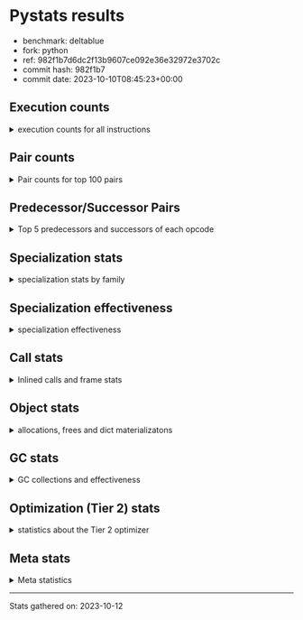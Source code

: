 
# Pystats results

- benchmark: deltablue
- fork: python
- ref: 982f1b7d6dc2f13b9607ce092e36e32972e3702c
- commit hash: 982f1b7
- commit date: 2023-10-10T08:45:23+00:00

## Execution counts

<details>
<summary> execution counts for all instructions </summary>

|Name | Count | Self | Cumulative | Miss ratio | 
|---|---:|---:|---:|---:|
| LOAD_FAST | 293,622,240 | 20.2% | 20.2% |  |
| LOAD_ATTR_INSTANCE_VALUE | 201,308,560 | 13.9% | 34.1% | 1.5% |
| RESUME_CHECK | 98,728,380 | 6.8% | 40.9% | 0.0% |
| CALL_PY_EXACT_ARGS | 92,376,480 | 6.4% | 47.3% | 2.8% |
| LOAD_ATTR_METHOD_WITH_VALUES | 91,040,480 | 6.3% | 53.6% | 5.5% |
| LOAD_GLOBAL_MODULE | 70,853,860 | 4.9% | 58.4% |  |
| POP_JUMP_IF_FALSE | 69,847,740 | 4.8% | 63.3% |  |
| COMPARE_OP_INT | 65,854,140 | 4.5% | 67.8% |  |
| RETURN_VALUE | 61,395,900 | 4.2% | 72.0% |  |
| LOAD_ATTR_CLASS | 59,059,200 | 4.1% | 76.1% |  |
| STORE_FAST | 45,193,260 | 3.1% | 79.2% |  |
| STORE_ATTR_INSTANCE_VALUE | 41,318,260 | 2.8% | 82.1% | 3.4% |
| POP_TOP | 39,826,620 | 2.7% | 84.8% |  |
| RETURN_CONST | 38,321,280 | 2.6% | 87.4% |  |
| FOR_ITER_LIST | 31,276,800 | 2.2% | 89.6% |  |
| JUMP_BACKWARD | 31,023,360 | 2.1% | 91.7% |  |
| LOAD_FAST_LOAD_FAST | 15,242,880 | 1.1% | 92.8% |  |
| TO_BOOL_BOOL | 13,651,200 | 0.9% | 93.7% |  |
| LOAD_ATTR | 13,313,600 | 0.9% | 94.6% |  |
| POP_JUMP_IF_TRUE | 9,375,360 | 0.6% | 95.3% |  |
| LOAD_CONST | 6,933,180 | 0.5% | 95.8% |  |
| LOAD_GLOBAL_BUILTIN | 5,904,060 | 0.4% | 96.2% |  |
| BINARY_OP_ADD_INT | 5,374,080 | 0.4% | 96.5% |  |
| CALL_BOUND_METHOD_EXACT_ARGS | 5,216,640 | 0.4% | 96.9% |  |
| BINARY_OP_MULTIPLY_INT | 4,775,040 | 0.3% | 97.2% |  |
| CALL_LIST_APPEND | 4,498,560 | 0.3% | 97.5% |  |
| COMPARE_OP | 4,133,060 | 0.3% | 97.8% |  |
| COPY | 3,492,480 | 0.2% | 98.1% |  |
| TO_BOOL_INT | 3,335,040 | 0.2% | 98.3% |  |
| CALL_LEN | 3,335,040 | 0.2% | 98.5% |  |
| GET_ITER | 3,043,260 | 0.2% | 98.7% |  |
| CALL | 2,981,220 | 0.2% | 98.9% |  |
| COPY_FREE_VARS | 2,551,740 | 0.2% | 99.1% |  |
| LOAD_SUPER_ATTR_METHOD | 2,551,680 | 0.2% | 99.3% |  |
| CALL_METHOD_DESCRIPTOR_FAST | 2,389,420 | 0.2% | 99.5% | 100.0% |
| POP_JUMP_IF_NONE | 2,152,320 | 0.1% | 99.6% |  |
| FOR_ITER_RANGE | 1,054,140 | 0.1% | 99.7% |  |
| EXIT_INIT_CHECK | 988,800 | 0.1% | 99.8% |  |
| CALL_ALLOC_AND_ENTER_INIT | 988,800 | 0.1% | 99.8% |  |
| BINARY_OP | 641,520 | 0.0% | 99.9% |  |
| SWAP | 597,120 | 0.0% | 99.9% |  |
| JUMP_FORWARD | 385,920 | 0.0% | 99.9% |  |
| BINARY_SUBSCR | 380,280 | 0.0% | 100.0% |  |
| UNARY_NOT | 203,520 | 0.0% | 100.0% |  |
| INTERPRETER_EXIT | 195,840 | 0.0% | 100.0% |  |
| BINARY_OP_SUBTRACT_INT | 67,200 | 0.0% | 100.0% |  |
| LOAD_ATTR_SLOT | 46,080 | 0.0% | 100.0% |  |
| CALL_BUILTIN_CLASS | 17,340 | 0.0% | 100.0% |  |
| CALL_METHOD_DESCRIPTOR_O | 7,820 | 0.0% | 100.0% | 100.0% |
| BUILD_CONST_KEY_MAP | 7,680 | 0.0% | 100.0% |  |
| BINARY_SUBSCR_DICT | 7,680 | 0.0% | 100.0% |  |
| STORE_GLOBAL | 3,840 | 0.0% | 100.0% |  |
| PUSH_NULL | 2,160 | 0.0% | 100.0% |  |
| UNPACK_SEQUENCE_TUPLE | 1,920 | 0.0% | 100.0% |  |
| STORE_FAST_STORE_FAST | 1,920 | 0.0% | 100.0% |  |
| LOAD_FAST_CHECK | 1,920 | 0.0% | 100.0% |  |
| LOAD_DEREF | 120 | 0.0% | 100.0% |  |
| LOAD_ATTR_MODULE | 100 | 0.0% | 100.0% |  |
| LOAD_GLOBAL | 80 | 0.0% | 100.0% |  |
| NOP | 60 | 0.0% | 100.0% |  |
| CALL_FUNCTION_EX | 60 | 0.0% | 100.0% |  |
| BINARY_OP_SUBTRACT_FLOAT | 60 | 0.0% | 100.0% |  |


</details>

## Pair counts

<details>
<summary> Pair counts for top 100 pairs </summary>

|Pair | Count | Self | Cumulative | 
|---|---:|---:|---:|
| LOAD_FAST LOAD_ATTR_INSTANCE_VALUE | 157,996,800 | 10.9% | 10.9% |
| RESUME_CHECK LOAD_FAST | 93,116,160 | 6.4% | 17.3% |
| CALL_PY_EXACT_ARGS RESUME_CHECK | 90,958,080 | 6.3% | 23.6% |
| LOAD_FAST LOAD_ATTR_METHOD_WITH_VALUES | 86,645,760 | 6.0% | 29.5% |
| LOAD_ATTR_METHOD_WITH_VALUES CALL_PY_EXACT_ARGS | 81,932,160 | 5.6% | 35.2% |
| POP_JUMP_IF_FALSE LOAD_FAST | 60,898,560 | 4.2% | 39.4% |
| LOAD_GLOBAL_MODULE LOAD_ATTR_CLASS | 59,059,200 | 4.1% | 43.5% |
| COMPARE_OP_INT POP_JUMP_IF_FALSE | 57,744,060 | 4.0% | 47.4% |
| LOAD_ATTR_INSTANCE_VALUE LOAD_GLOBAL_MODULE | 56,561,280 | 3.9% | 51.3% |
| LOAD_ATTR_CLASS COMPARE_OP_INT | 56,557,440 | 3.9% | 55.2% |
| LOAD_ATTR_INSTANCE_VALUE RETURN_VALUE | 50,317,440 | 3.5% | 58.7% |
| LOAD_ATTR_INSTANCE_VALUE LOAD_FAST | 38,188,800 | 2.6% | 61.3% |
| STORE_FAST LOAD_FAST | 37,843,440 | 2.6% | 63.9% |
| RETURN_CONST POP_TOP | 35,936,640 | 2.5% | 66.4% |
| JUMP_BACKWARD FOR_ITER_LIST | 28,250,880 | 1.9% | 68.4% |
| FOR_ITER_LIST STORE_FAST | 28,250,880 | 1.9% | 70.3% |
| STORE_ATTR_INSTANCE_VALUE RETURN_CONST | 28,166,400 | 1.9% | 72.3% |
| POP_TOP JUMP_BACKWARD | 23,617,920 | 1.6% | 73.9% |
| RETURN_VALUE LOAD_ATTR_INSTANCE_VALUE | 21,532,800 | 1.5% | 75.4% |
| RETURN_VALUE STORE_ATTR_INSTANCE_VALUE | 20,943,360 | 1.4% | 76.8% |
| LOAD_ATTR_INSTANCE_VALUE LOAD_ATTR_INSTANCE_VALUE | 20,404,240 | 1.4% | 78.2% |
| LOAD_FAST STORE_ATTR_INSTANCE_VALUE | 9,175,680 | 0.6% | 78.9% |
| LOAD_FAST CALL_PY_EXACT_ARGS | 9,018,240 | 0.6% | 79.5% |
| LOAD_ATTR LOAD_FAST | 8,807,040 | 0.6% | 80.1% |
| TO_BOOL_BOOL POP_JUMP_IF_FALSE | 8,747,520 | 0.6% | 80.7% |
| LOAD_ATTR_METHOD_WITH_VALUES LOAD_FAST | 8,040,960 | 0.6% | 81.2% |
| RETURN_VALUE TO_BOOL_BOOL | 7,797,120 | 0.5% | 81.8% |
| POP_TOP LOAD_FAST | 6,994,560 | 0.5% | 82.3% |
| COMPARE_OP_INT RETURN_VALUE | 6,958,080 | 0.5% | 82.7% |
| RETURN_VALUE STORE_FAST | 6,650,880 | 0.5% | 83.2% |
| STORE_ATTR_INSTANCE_VALUE LOAD_FAST | 6,510,720 | 0.4% | 83.6% |
| LOAD_FAST LOAD_ATTR | 6,441,600 | 0.4% | 84.1% |
| LOAD_FAST_LOAD_FAST STORE_ATTR_INSTANCE_VALUE | 5,322,240 | 0.4% | 84.5% |
| LOAD_ATTR_INSTANCE_VALUE STORE_FAST | 5,266,560 | 0.4% | 84.8% |
| LOAD_ATTR_INSTANCE_VALUE STORE_ATTR_INSTANCE_VALUE | 5,253,120 | 0.4% | 85.2% |
| CALL_BOUND_METHOD_EXACT_ARGS RESUME_CHECK | 5,216,640 | 0.4% | 85.5% |
| LOAD_GLOBAL_MODULE LOAD_ATTR | 4,869,160 | 0.3% | 85.9% |
| LOAD_FAST COMPARE_OP_INT | 4,853,760 | 0.3% | 86.2% |
| STORE_FAST LOAD_FAST_LOAD_FAST | 4,761,600 | 0.3% | 86.5% |
| TO_BOOL_BOOL POP_JUMP_IF_TRUE | 4,700,160 | 0.3% | 86.9% |
| LOAD_ATTR_INSTANCE_VALUE BINARY_OP_MULTIPLY_INT | 4,394,880 | 0.3% | 87.2% |
| LOAD_ATTR_INSTANCE_VALUE BINARY_OP_ADD_INT | 4,394,880 | 0.3% | 87.5% |
| BINARY_OP_MULTIPLY_INT LOAD_FAST | 4,394,880 | 0.3% | 87.8% |
| BINARY_OP_ADD_INT LOAD_FAST | 4,394,880 | 0.3% | 88.1% |
| POP_JUMP_IF_TRUE LOAD_FAST | 4,116,480 | 0.3% | 88.4% |
| LOAD_FAST CALL_LIST_APPEND | 4,110,720 | 0.3% | 88.6% |
| LOAD_FAST_LOAD_FAST COMPARE_OP | 4,103,040 | 0.3% | 88.9% |
| COMPARE_OP POP_JUMP_IF_TRUE | 4,103,040 | 0.3% | 89.2% |
| LOAD_ATTR_INSTANCE_VALUE COMPARE_OP_INT | 3,672,960 | 0.3% | 89.5% |
| LOAD_ATTR_INSTANCE_VALUE CALL_BOUND_METHOD_EXACT_ARGS | 3,672,960 | 0.3% | 89.7% |
| RETURN_VALUE LOAD_FAST | 3,492,480 | 0.2% | 90.0% |
| LOAD_GLOBAL_BUILTIN LOAD_FAST | 3,342,780 | 0.2% | 90.2% |
| TO_BOOL_INT POP_JUMP_IF_FALSE | 3,335,040 | 0.2% | 90.4% |
| LOAD_FAST CALL_LEN | 3,335,040 | 0.2% | 90.6% |
| CALL_LEN TO_BOOL_INT | 3,335,040 | 0.2% | 90.9% |
| POP_JUMP_IF_TRUE JUMP_BACKWARD | 3,321,600 | 0.2% | 91.1% |
| POP_JUMP_IF_FALSE LOAD_GLOBAL_MODULE | 3,102,720 | 0.2% | 91.3% |
| GET_ITER FOR_ITER_LIST | 3,025,920 | 0.2% | 91.5% |
| LOAD_CONST LOAD_FAST | 2,983,680 | 0.2% | 91.7% |
| LOAD_GLOBAL_MODULE LOAD_FAST | 2,960,640 | 0.2% | 91.9% |
| POP_TOP RETURN_CONST | 2,937,600 | 0.2% | 92.1% |
| POP_TOP LOAD_FAST_LOAD_FAST | 2,929,920 | 0.2% | 92.3% |
| COPY TO_BOOL_BOOL | 2,895,360 | 0.2% | 92.5% |
| COPY_FREE_VARS RESUME_CHECK | 2,551,740 | 0.2% | 92.7% |
| LOAD_GLOBAL_BUILTIN LOAD_GLOBAL_MODULE | 2,551,680 | 0.2% | 92.9% |
| LOAD_FAST LOAD_SUPER_ATTR_METHOD | 2,551,680 | 0.2% | 93.1% |
| STORE_ATTR_INSTANCE_VALUE LOAD_GLOBAL_MODULE | 2,536,320 | 0.2% | 93.2% |
| LOAD_FAST RETURN_VALUE | 2,534,460 | 0.2% | 93.4% |
| LOAD_ATTR_CLASS LOAD_FAST | 2,501,760 | 0.2% | 93.6% |
| RESUME_CHECK LOAD_GLOBAL_BUILTIN | 2,359,680 | 0.2% | 93.8% |
| LOAD_ATTR LOAD_CONST | 2,352,000 | 0.2% | 93.9% |
| LOAD_CONST CALL_METHOD_DESCRIPTOR_FAST | 2,344,320 | 0.2% | 94.1% |
| CALL_METHOD_DESCRIPTOR_FAST STORE_FAST | 2,344,320 | 0.2% | 94.2% |
| LOAD_ATTR_INSTANCE_VALUE COPY | 2,315,520 | 0.2% | 94.4% |
| FOR_ITER_LIST RETURN_CONST | 2,217,600 | 0.2% | 94.6% |
| STORE_FAST LOAD_GLOBAL_MODULE | 2,160,000 | 0.1% | 94.7% |
| LOAD_FAST POP_JUMP_IF_NONE | 2,144,640 | 0.1% | 94.8% |
| POP_JUMP_IF_FALSE JUMP_BACKWARD | 2,129,280 | 0.1% | 95.0% |
| LOAD_FAST GET_ITER | 1,966,140 | 0.1% | 95.1% |
| STORE_ATTR_INSTANCE_VALUE LOAD_CONST | 1,956,480 | 0.1% | 95.3% |
| POP_TOP LOAD_GLOBAL_BUILTIN | 1,952,640 | 0.1% | 95.4% |
| LOAD_ATTR_INSTANCE_VALUE LOAD_ATTR | 1,952,640 | 0.1% | 95.5% |
| CALL_LIST_APPEND RETURN_CONST | 1,944,960 | 0.1% | 95.7% |
| LOAD_ATTR_INSTANCE_VALUE TO_BOOL_BOOL | 1,747,200 | 0.1% | 95.8% |
| POP_JUMP_IF_FALSE POP_TOP | 1,735,680 | 0.1% | 95.9% |
| JUMP_BACKWARD LOAD_FAST | 1,735,680 | 0.1% | 96.0% |
| LOAD_GLOBAL_MODULE CALL | 1,601,280 | 0.1% | 96.1% |
| LOAD_GLOBAL_MODULE LOAD_ATTR_METHOD_WITH_VALUES | 1,578,240 | 0.1% | 96.2% |
| RESUME_CHECK LOAD_GLOBAL_MODULE | 1,574,440 | 0.1% | 96.4% |
| POP_JUMP_IF_FALSE RETURN_CONST | 1,574,400 | 0.1% | 96.5% |
| STORE_ATTR_INSTANCE_VALUE LOAD_FAST_LOAD_FAST | 1,543,680 | 0.1% | 96.6% |
| LOAD_FAST_LOAD_FAST CALL_BOUND_METHOD_EXACT_ARGS | 1,543,680 | 0.1% | 96.7% |
| LOAD_ATTR LOAD_FAST_LOAD_FAST | 1,543,680 | 0.1% | 96.8% |
| CALL_LIST_APPEND JUMP_BACKWARD | 1,370,880 | 0.1% | 96.9% |
| CALL_PY_EXACT_ARGS COPY_FREE_VARS | 1,368,960 | 0.1% | 97.0% |
| LOAD_ATTR_INSTANCE_VALUE LOAD_ATTR_METHOD_WITH_VALUES | 1,363,200 | 0.1% | 97.1% |
| LOAD_FAST_LOAD_FAST LOAD_ATTR_METHOD_WITH_VALUES | 1,359,360 | 0.1% | 97.2% |
| CALL STORE_FAST | 1,203,900 | 0.1% | 97.2% |
| RETURN_CONST TO_BOOL_BOOL | 1,196,160 | 0.1% | 97.3% |
| CALL POP_TOP | 1,184,700 | 0.1% | 97.4% |


</details>

## Predecessor/Successor Pairs

<details>
<summary> Top 5 predecessors and successors of each opcode </summary>

### CACHE

<details>
<summary> Successors and predecessors for CACHE </summary>

|Predecessors | Count | Percentage | 
|---|---:|---:|

|Successors | Count | Percentage | 
|---|---:|---:|
| COPY_FREE_VARS | 193,920 | 99.0% |
| RESUME_CHECK | 1,920 | 1.0% |


</details>

### BINARY_SUBSCR

<details>
<summary> Successors and predecessors for BINARY_SUBSCR </summary>

|Predecessors | Count | Percentage | 
|---|---:|---:|
| LOAD_FAST_LOAD_FAST | 380,160 | 100.0% |
| BINARY_SUBSCR | 120 | 0.0% |

|Successors | Count | Percentage | 
|---|---:|---:|
| LOAD_ATTR_INSTANCE_VALUE | 380,160 | 100.0% |
| BINARY_SUBSCR | 120 | 0.0% |


</details>

### EXIT_INIT_CHECK

<details>
<summary> Successors and predecessors for EXIT_INIT_CHECK </summary>

|Predecessors | Count | Percentage | 
|---|---:|---:|
| RETURN_CONST | 988,800 | 100.0% |

|Successors | Count | Percentage | 
|---|---:|---:|
| RETURN_VALUE | 988,800 | 100.0% |


</details>

### GET_ITER

<details>
<summary> Successors and predecessors for GET_ITER </summary>

|Predecessors | Count | Percentage | 
|---|---:|---:|
| LOAD_FAST | 1,966,140 | 64.6% |
| LOAD_ATTR_INSTANCE_VALUE | 1,059,840 | 34.8% |
| CALL_BUILTIN_CLASS | 17,280 | 0.6% |

|Successors | Count | Percentage | 
|---|---:|---:|
| FOR_ITER_LIST | 3,025,920 | 99.4% |
| FOR_ITER_RANGE | 17,340 | 0.6% |


</details>

### INTERPRETER_EXIT

<details>
<summary> Successors and predecessors for INTERPRETER_EXIT </summary>

|Predecessors | Count | Percentage | 
|---|---:|---:|
| RETURN_CONST | 195,840 | 100.0% |

|Successors | Count | Percentage | 
|---|---:|---:|


</details>

### NOP

<details>
<summary> Successors and predecessors for NOP </summary>

|Predecessors | Count | Percentage | 
|---|---:|---:|
| POP_TOP | 60 | 100.0% |

|Successors | Count | Percentage | 
|---|---:|---:|
| LOAD_DEREF | 60 | 100.0% |


</details>

### POP_TOP

<details>
<summary> Successors and predecessors for POP_TOP </summary>

|Predecessors | Count | Percentage | 
|---|---:|---:|
| RETURN_CONST | 35,936,640 | 90.2% |
| POP_JUMP_IF_FALSE | 1,735,680 | 4.4% |
| CALL | 1,184,700 | 3.0% |
| RETURN_VALUE | 577,920 | 1.5% |
| POP_JUMP_IF_TRUE | 384,000 | 1.0% |

|Successors | Count | Percentage | 
|---|---:|---:|
| JUMP_BACKWARD | 23,617,920 | 59.3% |
| LOAD_FAST | 6,994,560 | 17.6% |
| RETURN_CONST | 2,937,600 | 7.4% |
| LOAD_FAST_LOAD_FAST | 2,929,920 | 7.4% |
| LOAD_GLOBAL_BUILTIN | 1,952,640 | 4.9% |


</details>

### PUSH_NULL

<details>
<summary> Successors and predecessors for PUSH_NULL </summary>

|Predecessors | Count | Percentage | 
|---|---:|---:|
| LOAD_FAST | 2,040 | 94.4% |
| LOAD_DEREF | 60 | 2.8% |
| LOAD_ATTR_MODULE | 40 | 1.9% |
| LOAD_ATTR | 20 | 0.9% |

|Successors | Count | Percentage | 
|---|---:|---:|
| CALL | 2,100 | 97.2% |
| LOAD_FAST | 60 | 2.8% |


</details>

### RETURN_VALUE

<details>
<summary> Successors and predecessors for RETURN_VALUE </summary>

|Predecessors | Count | Percentage | 
|---|---:|---:|
| LOAD_ATTR_INSTANCE_VALUE | 50,317,440 | 82.0% |
| COMPARE_OP_INT | 6,958,080 | 11.3% |
| LOAD_FAST | 2,534,460 | 4.1% |
| EXIT_INIT_CHECK | 988,800 | 1.6% |
| POP_JUMP_IF_TRUE | 579,840 | 0.9% |

|Successors | Count | Percentage | 
|---|---:|---:|
| LOAD_ATTR_INSTANCE_VALUE | 21,532,800 | 35.1% |
| STORE_ATTR_INSTANCE_VALUE | 20,943,360 | 34.1% |
| TO_BOOL_BOOL | 7,797,120 | 12.7% |
| STORE_FAST | 6,650,880 | 10.8% |
| LOAD_FAST | 3,492,480 | 5.7% |


</details>

### UNARY_NOT

<details>
<summary> Successors and predecessors for UNARY_NOT </summary>

|Predecessors | Count | Percentage | 
|---|---:|---:|
| TO_BOOL_BOOL | 203,520 | 100.0% |

|Successors | Count | Percentage | 
|---|---:|---:|
| LOAD_FAST | 203,520 | 100.0% |


</details>

### BINARY_OP

<details>
<summary> Successors and predecessors for BINARY_OP </summary>

|Predecessors | Count | Percentage | 
|---|---:|---:|
| LOAD_FAST | 577,940 | 90.1% |
| LOAD_ATTR_INSTANCE_VALUE | 63,360 | 9.9% |
| BINARY_OP | 220 | 0.0% |

|Successors | Count | Percentage | 
|---|---:|---:|
| LOAD_FAST | 447,360 | 69.7% |
| STORE_FAST | 193,920 | 30.2% |
| BINARY_OP | 220 | 0.0% |
| BINARY_OP_SUBTRACT_FLOAT | 20 | 0.0% |


</details>

### BUILD_CONST_KEY_MAP

<details>
<summary> Successors and predecessors for BUILD_CONST_KEY_MAP </summary>

|Predecessors | Count | Percentage | 
|---|---:|---:|
| LOAD_CONST | 7,680 | 100.0% |

|Successors | Count | Percentage | 
|---|---:|---:|
| STORE_FAST | 7,680 | 100.0% |


</details>

### CALL

<details>
<summary> Successors and predecessors for CALL </summary>

|Predecessors | Count | Percentage | 
|---|---:|---:|
| LOAD_GLOBAL_MODULE | 1,601,280 | 53.7% |
| LOAD_SUPER_ATTR_METHOD | 1,182,720 | 39.7% |
| LOAD_FAST | 193,940 | 6.5% |
| PUSH_NULL | 2,100 | 0.1% |
| CALL | 1,180 | 0.0% |

|Successors | Count | Percentage | 
|---|---:|---:|
| STORE_FAST | 1,203,900 | 40.4% |
| POP_TOP | 1,184,700 | 39.7% |
| LOAD_FAST | 591,420 | 19.8% |
| CALL | 1,180 | 0.0% |
| CALL_BUILTIN_CLASS | 20 | 0.0% |


</details>

### CALL_FUNCTION_EX

<details>
<summary> Successors and predecessors for CALL_FUNCTION_EX </summary>

|Predecessors | Count | Percentage | 
|---|---:|---:|
| LOAD_FAST | 60 | 100.0% |

|Successors | Count | Percentage | 
|---|---:|---:|
| COPY_FREE_VARS | 60 | 100.0% |


</details>

### COMPARE_OP

<details>
<summary> Successors and predecessors for COMPARE_OP </summary>

|Predecessors | Count | Percentage | 
|---|---:|---:|
| LOAD_FAST_LOAD_FAST | 4,103,040 | 99.3% |
| LOAD_FAST | 15,360 | 0.4% |
| LOAD_ATTR | 11,520 | 0.3% |
| LOAD_CONST | 1,940 | 0.0% |
| COMPARE_OP | 1,200 | 0.0% |

|Successors | Count | Percentage | 
|---|---:|---:|
| POP_JUMP_IF_TRUE | 4,103,040 | 99.3% |
| POP_JUMP_IF_FALSE | 21,120 | 0.5% |
| STORE_FAST | 7,680 | 0.2% |
| COMPARE_OP | 1,200 | 0.0% |
| COMPARE_OP_INT | 20 | 0.0% |


</details>

### COPY

<details>
<summary> Successors and predecessors for COPY </summary>

|Predecessors | Count | Percentage | 
|---|---:|---:|
| LOAD_ATTR_INSTANCE_VALUE | 2,315,520 | 66.3% |
| LOAD_FAST | 597,120 | 17.1% |
| COMPARE_OP_INT | 579,840 | 16.6% |

|Successors | Count | Percentage | 
|---|---:|---:|
| TO_BOOL_BOOL | 2,895,360 | 82.9% |
| LOAD_ATTR_INSTANCE_VALUE | 597,120 | 17.1% |


</details>

### COPY_FREE_VARS

<details>
<summary> Successors and predecessors for COPY_FREE_VARS </summary>

|Predecessors | Count | Percentage | 
|---|---:|---:|
| CALL_PY_EXACT_ARGS | 1,368,960 | 53.6% |
| CALL_ALLOC_AND_ENTER_INIT | 988,800 | 38.8% |
| CACHE | 193,920 | 7.6% |
| CALL_FUNCTION_EX | 60 | 0.0% |

|Successors | Count | Percentage | 
|---|---:|---:|
| RESUME_CHECK | 2,551,740 | 100.0% |


</details>

### JUMP_BACKWARD

<details>
<summary> Successors and predecessors for JUMP_BACKWARD </summary>

|Predecessors | Count | Percentage | 
|---|---:|---:|
| POP_TOP | 23,617,920 | 76.1% |
| POP_JUMP_IF_TRUE | 3,321,600 | 10.7% |
| POP_JUMP_IF_FALSE | 2,129,280 | 6.9% |
| CALL_LIST_APPEND | 1,370,880 | 4.4% |
| POP_JUMP_IF_NONE | 382,080 | 1.2% |

|Successors | Count | Percentage | 
|---|---:|---:|
| FOR_ITER_LIST | 28,250,880 | 91.1% |
| LOAD_FAST | 1,735,680 | 5.6% |
| FOR_ITER_RANGE | 1,036,800 | 3.3% |


</details>

### JUMP_FORWARD

<details>
<summary> Successors and predecessors for JUMP_FORWARD </summary>

|Predecessors | Count | Percentage | 
|---|---:|---:|
| STORE_ATTR_INSTANCE_VALUE | 385,920 | 100.0% |

|Successors | Count | Percentage | 
|---|---:|---:|
| LOAD_GLOBAL_MODULE | 193,920 | 50.2% |
| LOAD_FAST | 192,000 | 49.8% |


</details>

### LOAD_ATTR

<details>
<summary> Successors and predecessors for LOAD_ATTR </summary>

|Predecessors | Count | Percentage | 
|---|---:|---:|
| LOAD_FAST | 6,441,600 | 48.4% |
| LOAD_GLOBAL_MODULE | 4,869,160 | 36.6% |
| LOAD_ATTR_INSTANCE_VALUE | 1,952,640 | 14.7% |
| LOAD_ATTR_SLOT | 46,080 | 0.3% |
| LOAD_ATTR | 4,100 | 0.0% |

|Successors | Count | Percentage | 
|---|---:|---:|
| LOAD_FAST | 8,807,040 | 66.2% |
| LOAD_CONST | 2,352,000 | 17.7% |
| LOAD_FAST_LOAD_FAST | 1,543,680 | 11.6% |
| CALL_ALLOC_AND_ENTER_INIT | 587,520 | 4.4% |
| COMPARE_OP | 11,520 | 0.1% |


</details>

### LOAD_CONST

<details>
<summary> Successors and predecessors for LOAD_CONST </summary>

|Predecessors | Count | Percentage | 
|---|---:|---:|
| LOAD_ATTR | 2,352,000 | 33.9% |
| STORE_ATTR_INSTANCE_VALUE | 1,956,480 | 28.2% |
| LOAD_ATTR_INSTANCE_VALUE | 600,960 | 8.7% |
| LOAD_FAST | 587,580 | 8.5% |
| LOAD_GLOBAL_MODULE | 387,840 | 5.6% |

|Successors | Count | Percentage | 
|---|---:|---:|
| LOAD_FAST | 2,983,680 | 43.0% |
| CALL_METHOD_DESCRIPTOR_FAST | 2,344,320 | 33.8% |
| BINARY_OP_ADD_INT | 979,200 | 14.1% |
| BINARY_OP_MULTIPLY_INT | 380,160 | 5.5% |
| COMPARE_OP_INT | 195,880 | 2.8% |


</details>

### LOAD_DEREF

<details>
<summary> Successors and predecessors for LOAD_DEREF </summary>

|Predecessors | Count | Percentage | 
|---|---:|---:|
| STORE_FAST | 60 | 50.0% |
| NOP | 60 | 50.0% |

|Successors | Count | Percentage | 
|---|---:|---:|
| STORE_FAST | 60 | 50.0% |
| PUSH_NULL | 60 | 50.0% |


</details>

### LOAD_FAST

<details>
<summary> Successors and predecessors for LOAD_FAST </summary>

|Predecessors | Count | Percentage | 
|---|---:|---:|
| RESUME_CHECK | 93,116,160 | 31.7% |
| POP_JUMP_IF_FALSE | 60,898,560 | 20.7% |
| LOAD_ATTR_INSTANCE_VALUE | 38,188,800 | 13.0% |
| STORE_FAST | 37,843,440 | 12.9% |
| LOAD_ATTR | 8,807,040 | 3.0% |

|Successors | Count | Percentage | 
|---|---:|---:|
| LOAD_ATTR_INSTANCE_VALUE | 157,996,800 | 53.8% |
| LOAD_ATTR_METHOD_WITH_VALUES | 86,645,760 | 29.5% |
| STORE_ATTR_INSTANCE_VALUE | 9,175,680 | 3.1% |
| CALL_PY_EXACT_ARGS | 9,018,240 | 3.1% |
| LOAD_ATTR | 6,441,600 | 2.2% |


</details>

### LOAD_FAST_CHECK

<details>
<summary> Successors and predecessors for LOAD_FAST_CHECK </summary>

|Predecessors | Count | Percentage | 
|---|---:|---:|
| POP_TOP | 1,920 | 100.0% |

|Successors | Count | Percentage | 
|---|---:|---:|
| LOAD_ATTR_INSTANCE_VALUE | 1,920 | 100.0% |


</details>

### LOAD_FAST_LOAD_FAST

<details>
<summary> Successors and predecessors for LOAD_FAST_LOAD_FAST </summary>

|Predecessors | Count | Percentage | 
|---|---:|---:|
| STORE_FAST | 4,761,600 | 31.2% |
| POP_TOP | 2,929,920 | 19.2% |
| STORE_ATTR_INSTANCE_VALUE | 1,543,680 | 10.1% |
| LOAD_ATTR | 1,543,680 | 10.1% |
| POP_JUMP_IF_TRUE | 973,440 | 6.4% |

|Successors | Count | Percentage | 
|---|---:|---:|
| STORE_ATTR_INSTANCE_VALUE | 5,322,240 | 34.9% |
| COMPARE_OP | 4,103,040 | 26.9% |
| CALL_BOUND_METHOD_EXACT_ARGS | 1,543,680 | 10.1% |
| LOAD_ATTR_METHOD_WITH_VALUES | 1,359,360 | 8.9% |
| CALL_PY_EXACT_ARGS | 1,176,960 | 7.7% |


</details>

### LOAD_GLOBAL

<details>
<summary> Successors and predecessors for LOAD_GLOBAL </summary>

|Predecessors | Count | Percentage | 
|---|---:|---:|
| RETURN_VALUE | 40 | 50.0% |
| RESUME_CHECK | 20 | 25.0% |
| POP_JUMP_IF_FALSE | 20 | 25.0% |

|Successors | Count | Percentage | 
|---|---:|---:|
| LOAD_GLOBAL_MODULE | 40 | 50.0% |
| LOAD_GLOBAL_BUILTIN | 20 | 25.0% |
| LOAD_ATTR | 20 | 25.0% |


</details>

### POP_JUMP_IF_FALSE

<details>
<summary> Successors and predecessors for POP_JUMP_IF_FALSE </summary>

|Predecessors | Count | Percentage | 
|---|---:|---:|
| COMPARE_OP_INT | 57,744,060 | 82.7% |
| TO_BOOL_BOOL | 8,747,520 | 12.5% |
| TO_BOOL_INT | 3,335,040 | 4.8% |
| COMPARE_OP | 21,120 | 0.0% |

|Successors | Count | Percentage | 
|---|---:|---:|
| LOAD_FAST | 60,898,560 | 87.2% |
| LOAD_GLOBAL_MODULE | 3,102,720 | 4.4% |
| JUMP_BACKWARD | 2,129,280 | 3.0% |
| POP_TOP | 1,735,680 | 2.5% |
| RETURN_CONST | 1,574,400 | 2.3% |


</details>

### POP_JUMP_IF_NONE

<details>
<summary> Successors and predecessors for POP_JUMP_IF_NONE </summary>

|Predecessors | Count | Percentage | 
|---|---:|---:|
| LOAD_FAST | 2,144,640 | 99.6% |
| LOAD_ATTR_INSTANCE_VALUE | 7,680 | 0.4% |

|Successors | Count | Percentage | 
|---|---:|---:|
| RETURN_CONST | 587,520 | 27.3% |
| LOAD_FAST_LOAD_FAST | 583,680 | 27.1% |
| LOAD_FAST | 407,040 | 18.9% |
| JUMP_BACKWARD | 382,080 | 17.8% |
| LOAD_GLOBAL_MODULE | 192,000 | 8.9% |


</details>

### POP_JUMP_IF_TRUE

<details>
<summary> Successors and predecessors for POP_JUMP_IF_TRUE </summary>

|Predecessors | Count | Percentage | 
|---|---:|---:|
| TO_BOOL_BOOL | 4,700,160 | 50.1% |
| COMPARE_OP | 4,103,040 | 43.8% |
| COMPARE_OP_INT | 572,160 | 6.1% |

|Successors | Count | Percentage | 
|---|---:|---:|
| LOAD_FAST | 4,116,480 | 43.9% |
| JUMP_BACKWARD | 3,321,600 | 35.4% |
| LOAD_FAST_LOAD_FAST | 973,440 | 10.4% |
| RETURN_VALUE | 579,840 | 6.2% |
| POP_TOP | 384,000 | 4.1% |


</details>

### RETURN_CONST

<details>
<summary> Successors and predecessors for RETURN_CONST </summary>

|Predecessors | Count | Percentage | 
|---|---:|---:|
| STORE_ATTR_INSTANCE_VALUE | 28,166,400 | 73.5% |
| POP_TOP | 2,937,600 | 7.7% |
| FOR_ITER_LIST | 2,217,600 | 5.8% |
| CALL_LIST_APPEND | 1,944,960 | 5.1% |
| POP_JUMP_IF_FALSE | 1,574,400 | 4.1% |

|Successors | Count | Percentage | 
|---|---:|---:|
| POP_TOP | 35,936,640 | 93.8% |
| TO_BOOL_BOOL | 1,196,160 | 3.1% |
| EXIT_INIT_CHECK | 988,800 | 2.6% |
| INTERPRETER_EXIT | 195,840 | 0.5% |
| STORE_FAST | 3,840 | 0.0% |


</details>

### STORE_FAST

<details>
<summary> Successors and predecessors for STORE_FAST </summary>

|Predecessors | Count | Percentage | 
|---|---:|---:|
| FOR_ITER_LIST | 28,250,880 | 62.5% |
| RETURN_VALUE | 6,650,880 | 14.7% |
| LOAD_ATTR_INSTANCE_VALUE | 5,266,560 | 11.7% |
| CALL_METHOD_DESCRIPTOR_FAST | 2,344,320 | 5.2% |
| CALL | 1,203,900 | 2.7% |

|Successors | Count | Percentage | 
|---|---:|---:|
| LOAD_FAST | 37,843,440 | 83.7% |
| LOAD_FAST_LOAD_FAST | 4,761,600 | 10.5% |
| LOAD_GLOBAL_MODULE | 2,160,000 | 4.8% |
| LOAD_CONST | 203,520 | 0.5% |
| JUMP_BACKWARD | 201,600 | 0.4% |


</details>

### STORE_FAST_STORE_FAST

<details>
<summary> Successors and predecessors for STORE_FAST_STORE_FAST </summary>

|Predecessors | Count | Percentage | 
|---|---:|---:|
| UNPACK_SEQUENCE_TUPLE | 1,920 | 100.0% |

|Successors | Count | Percentage | 
|---|---:|---:|
| STORE_FAST | 1,920 | 100.0% |


</details>

### STORE_GLOBAL

<details>
<summary> Successors and predecessors for STORE_GLOBAL </summary>

|Predecessors | Count | Percentage | 
|---|---:|---:|
| RETURN_VALUE | 3,840 | 100.0% |

|Successors | Count | Percentage | 
|---|---:|---:|
| LOAD_GLOBAL_MODULE | 1,920 | 50.0% |
| LOAD_CONST | 1,920 | 50.0% |


</details>

### SWAP

<details>
<summary> Successors and predecessors for SWAP </summary>

|Predecessors | Count | Percentage | 
|---|---:|---:|
| BINARY_OP_ADD_INT | 597,120 | 100.0% |

|Successors | Count | Percentage | 
|---|---:|---:|
| STORE_ATTR_INSTANCE_VALUE | 597,120 | 100.0% |


</details>

### BINARY_OP_ADD_INT

<details>
<summary> Successors and predecessors for BINARY_OP_ADD_INT </summary>

|Predecessors | Count | Percentage | 
|---|---:|---:|
| LOAD_ATTR_INSTANCE_VALUE | 4,394,880 | 81.8% |
| LOAD_CONST | 979,200 | 18.2% |

|Successors | Count | Percentage | 
|---|---:|---:|
| LOAD_FAST | 4,394,880 | 81.8% |
| SWAP | 597,120 | 11.1% |
| COMPARE_OP_INT | 380,160 | 7.1% |
| CALL_BUILTIN_CLASS | 1,920 | 0.0% |


</details>

### BINARY_OP_MULTIPLY_INT

<details>
<summary> Successors and predecessors for BINARY_OP_MULTIPLY_INT </summary>

|Predecessors | Count | Percentage | 
|---|---:|---:|
| LOAD_ATTR_INSTANCE_VALUE | 4,394,880 | 92.0% |
| LOAD_CONST | 380,160 | 8.0% |

|Successors | Count | Percentage | 
|---|---:|---:|
| LOAD_FAST | 4,394,880 | 92.0% |
| LOAD_CONST | 380,160 | 8.0% |


</details>

### BINARY_OP_SUBTRACT_FLOAT

<details>
<summary> Successors and predecessors for BINARY_OP_SUBTRACT_FLOAT </summary>

|Predecessors | Count | Percentage | 
|---|---:|---:|
| LOAD_FAST | 40 | 66.7% |
| BINARY_OP | 20 | 33.3% |

|Successors | Count | Percentage | 
|---|---:|---:|
| STORE_FAST | 60 | 100.0% |


</details>

### BINARY_OP_SUBTRACT_INT

<details>
<summary> Successors and predecessors for BINARY_OP_SUBTRACT_INT </summary>

|Predecessors | Count | Percentage | 
|---|---:|---:|
| LOAD_ATTR_INSTANCE_VALUE | 63,360 | 94.3% |
| LOAD_CONST | 3,840 | 5.7% |

|Successors | Count | Percentage | 
|---|---:|---:|
| LOAD_FAST | 63,360 | 94.3% |
| CALL_BUILTIN_CLASS | 3,840 | 5.7% |


</details>

### BINARY_SUBSCR_DICT

<details>
<summary> Successors and predecessors for BINARY_SUBSCR_DICT </summary>

|Predecessors | Count | Percentage | 
|---|---:|---:|
| LOAD_ATTR_INSTANCE_VALUE | 7,680 | 100.0% |

|Successors | Count | Percentage | 
|---|---:|---:|
| RETURN_VALUE | 7,680 | 100.0% |


</details>

### CALL_ALLOC_AND_ENTER_INIT

<details>
<summary> Successors and predecessors for CALL_ALLOC_AND_ENTER_INIT </summary>

|Predecessors | Count | Percentage | 
|---|---:|---:|
| LOAD_ATTR | 587,520 | 59.4% |
| LOAD_FAST | 384,000 | 38.8% |
| LOAD_GLOBAL_MODULE | 13,440 | 1.4% |
| LOAD_CONST | 3,840 | 0.4% |

|Successors | Count | Percentage | 
|---|---:|---:|
| COPY_FREE_VARS | 988,800 | 100.0% |


</details>

### CALL_BOUND_METHOD_EXACT_ARGS

<details>
<summary> Successors and predecessors for CALL_BOUND_METHOD_EXACT_ARGS </summary>

|Predecessors | Count | Percentage | 
|---|---:|---:|
| LOAD_ATTR_INSTANCE_VALUE | 3,672,960 | 70.4% |
| LOAD_FAST_LOAD_FAST | 1,543,680 | 29.6% |

|Successors | Count | Percentage | 
|---|---:|---:|
| RESUME_CHECK | 5,216,640 | 100.0% |


</details>

### CALL_BUILTIN_CLASS

<details>
<summary> Successors and predecessors for CALL_BUILTIN_CLASS </summary>

|Predecessors | Count | Percentage | 
|---|---:|---:|
| LOAD_CONST | 9,600 | 55.4% |
| BINARY_OP_SUBTRACT_INT | 3,840 | 22.1% |
| LOAD_FAST | 1,960 | 11.3% |
| BINARY_OP_ADD_INT | 1,920 | 11.1% |
| CALL | 20 | 0.1% |

|Successors | Count | Percentage | 
|---|---:|---:|
| GET_ITER | 17,280 | 99.7% |
| STORE_FAST | 60 | 0.3% |


</details>

### CALL_LEN

<details>
<summary> Successors and predecessors for CALL_LEN </summary>

|Predecessors | Count | Percentage | 
|---|---:|---:|
| LOAD_FAST | 3,335,040 | 100.0% |

|Successors | Count | Percentage | 
|---|---:|---:|
| TO_BOOL_INT | 3,335,040 | 100.0% |


</details>

### CALL_LIST_APPEND

<details>
<summary> Successors and predecessors for CALL_LIST_APPEND </summary>

|Predecessors | Count | Percentage | 
|---|---:|---:|
| LOAD_FAST | 4,110,720 | 91.4% |
| RETURN_VALUE | 387,840 | 8.6% |

|Successors | Count | Percentage | 
|---|---:|---:|
| RETURN_CONST | 1,944,960 | 43.2% |
| JUMP_BACKWARD | 1,370,880 | 30.5% |
| LOAD_GLOBAL_BUILTIN | 981,120 | 21.8% |
| LOAD_GLOBAL_MODULE | 201,600 | 4.5% |


</details>

### CALL_METHOD_DESCRIPTOR_FAST

<details>
<summary> Successors and predecessors for CALL_METHOD_DESCRIPTOR_FAST </summary>

|Predecessors | Count | Percentage | 
|---|---:|---:|
| LOAD_CONST | 2,344,320 | 98.1% |
| CALL_METHOD_DESCRIPTOR_FAST | 45,100 | 1.9% |

|Successors | Count | Percentage | 
|---|---:|---:|
| STORE_FAST | 2,344,320 | 98.1% |
| CALL_METHOD_DESCRIPTOR_FAST | 45,100 | 1.9% |


</details>

### CALL_METHOD_DESCRIPTOR_O

<details>
<summary> Successors and predecessors for CALL_METHOD_DESCRIPTOR_O </summary>

|Predecessors | Count | Percentage | 
|---|---:|---:|
| LOAD_FAST | 7,680 | 98.2% |
| CALL_METHOD_DESCRIPTOR_O | 140 | 1.8% |

|Successors | Count | Percentage | 
|---|---:|---:|
| POP_TOP | 7,680 | 98.2% |
| CALL_METHOD_DESCRIPTOR_O | 140 | 1.8% |


</details>

### CALL_PY_EXACT_ARGS

<details>
<summary> Successors and predecessors for CALL_PY_EXACT_ARGS </summary>

|Predecessors | Count | Percentage | 
|---|---:|---:|
| LOAD_ATTR_METHOD_WITH_VALUES | 81,932,160 | 88.7% |
| LOAD_FAST | 9,018,240 | 9.8% |
| LOAD_FAST_LOAD_FAST | 1,176,960 | 1.3% |
| LOAD_SUPER_ATTR_METHOD | 192,000 | 0.2% |
| CALL_PY_EXACT_ARGS | 49,440 | 0.1% |

|Successors | Count | Percentage | 
|---|---:|---:|
| RESUME_CHECK | 90,958,080 | 98.5% |
| COPY_FREE_VARS | 1,368,960 | 1.5% |
| CALL_PY_EXACT_ARGS | 49,440 | 0.1% |


</details>

### COMPARE_OP_INT

<details>
<summary> Successors and predecessors for COMPARE_OP_INT </summary>

|Predecessors | Count | Percentage | 
|---|---:|---:|
| LOAD_ATTR_CLASS | 56,557,440 | 85.9% |
| LOAD_FAST | 4,853,760 | 7.4% |
| LOAD_ATTR_INSTANCE_VALUE | 3,672,960 | 5.6% |
| BINARY_OP_ADD_INT | 380,160 | 0.6% |
| LOAD_CONST | 195,880 | 0.3% |

|Successors | Count | Percentage | 
|---|---:|---:|
| POP_JUMP_IF_FALSE | 57,744,060 | 87.7% |
| RETURN_VALUE | 6,958,080 | 10.6% |
| COPY | 579,840 | 0.9% |
| POP_JUMP_IF_TRUE | 572,160 | 0.9% |


</details>

### FOR_ITER_LIST

<details>
<summary> Successors and predecessors for FOR_ITER_LIST </summary>

|Predecessors | Count | Percentage | 
|---|---:|---:|
| JUMP_BACKWARD | 28,250,880 | 90.3% |
| GET_ITER | 3,025,920 | 9.7% |

|Successors | Count | Percentage | 
|---|---:|---:|
| STORE_FAST | 28,250,880 | 90.3% |
| RETURN_CONST | 2,217,600 | 7.1% |
| LOAD_FAST | 412,800 | 1.3% |
| LOAD_GLOBAL_BUILTIN | 395,520 | 1.3% |


</details>

### FOR_ITER_RANGE

<details>
<summary> Successors and predecessors for FOR_ITER_RANGE </summary>

|Predecessors | Count | Percentage | 
|---|---:|---:|
| JUMP_BACKWARD | 1,036,800 | 98.4% |
| GET_ITER | 17,340 | 1.6% |

|Successors | Count | Percentage | 
|---|---:|---:|
| STORE_FAST | 1,036,800 | 98.4% |
| LOAD_FAST | 7,740 | 0.7% |
| LOAD_GLOBAL_MODULE | 5,760 | 0.5% |
| RETURN_CONST | 3,840 | 0.4% |


</details>

### LOAD_ATTR_CLASS

<details>
<summary> Successors and predecessors for LOAD_ATTR_CLASS </summary>

|Predecessors | Count | Percentage | 
|---|---:|---:|
| LOAD_GLOBAL_MODULE | 59,059,200 | 100.0% |

|Successors | Count | Percentage | 
|---|---:|---:|
| COMPARE_OP_INT | 56,557,440 | 95.8% |
| LOAD_FAST | 2,501,760 | 4.2% |


</details>

### LOAD_ATTR_INSTANCE_VALUE

<details>
<summary> Successors and predecessors for LOAD_ATTR_INSTANCE_VALUE </summary>

|Predecessors | Count | Percentage | 
|---|---:|---:|
| LOAD_FAST | 157,996,800 | 78.5% |
| RETURN_VALUE | 21,532,800 | 10.7% |
| LOAD_ATTR_INSTANCE_VALUE | 20,404,240 | 10.1% |
| COPY | 597,120 | 0.3% |
| LOAD_FAST_LOAD_FAST | 395,520 | 0.2% |

|Successors | Count | Percentage | 
|---|---:|---:|
| LOAD_GLOBAL_MODULE | 56,561,280 | 28.1% |
| RETURN_VALUE | 50,317,440 | 25.0% |
| LOAD_FAST | 38,188,800 | 19.0% |
| LOAD_ATTR_INSTANCE_VALUE | 20,404,240 | 10.1% |
| STORE_FAST | 5,266,560 | 2.6% |


</details>

### LOAD_ATTR_METHOD_WITH_VALUES

<details>
<summary> Successors and predecessors for LOAD_ATTR_METHOD_WITH_VALUES </summary>

|Predecessors | Count | Percentage | 
|---|---:|---:|
| LOAD_FAST | 86,645,760 | 95.2% |
| LOAD_GLOBAL_MODULE | 1,578,240 | 1.7% |
| LOAD_ATTR_INSTANCE_VALUE | 1,363,200 | 1.5% |
| LOAD_FAST_LOAD_FAST | 1,359,360 | 1.5% |
| LOAD_ATTR_METHOD_WITH_VALUES | 93,920 | 0.1% |

|Successors | Count | Percentage | 
|---|---:|---:|
| CALL_PY_EXACT_ARGS | 81,932,160 | 90.0% |
| LOAD_FAST | 8,040,960 | 8.8% |
| LOAD_FAST_LOAD_FAST | 973,440 | 1.1% |
| LOAD_ATTR_METHOD_WITH_VALUES | 93,920 | 0.1% |


</details>

### LOAD_ATTR_MODULE

<details>
<summary> Successors and predecessors for LOAD_ATTR_MODULE </summary>

|Predecessors | Count | Percentage | 
|---|---:|---:|
| LOAD_GLOBAL_MODULE | 60 | 60.0% |
| LOAD_ATTR | 40 | 40.0% |

|Successors | Count | Percentage | 
|---|---:|---:|
| STORE_FAST | 60 | 60.0% |
| PUSH_NULL | 40 | 40.0% |


</details>

### LOAD_ATTR_SLOT

<details>
<summary> Successors and predecessors for LOAD_ATTR_SLOT </summary>

|Predecessors | Count | Percentage | 
|---|---:|---:|
| LOAD_FAST | 46,080 | 100.0% |

|Successors | Count | Percentage | 
|---|---:|---:|
| LOAD_ATTR | 46,080 | 100.0% |


</details>

### LOAD_GLOBAL_BUILTIN

<details>
<summary> Successors and predecessors for LOAD_GLOBAL_BUILTIN </summary>

|Predecessors | Count | Percentage | 
|---|---:|---:|
| RESUME_CHECK | 2,359,680 | 40.0% |
| POP_TOP | 1,952,640 | 33.1% |
| CALL_LIST_APPEND | 981,120 | 16.6% |
| FOR_ITER_LIST | 395,520 | 6.7% |
| STORE_ATTR_INSTANCE_VALUE | 192,000 | 3.3% |

|Successors | Count | Percentage | 
|---|---:|---:|
| LOAD_FAST | 3,342,780 | 56.6% |
| LOAD_GLOBAL_MODULE | 2,551,680 | 43.2% |
| LOAD_CONST | 9,600 | 0.2% |


</details>

### LOAD_GLOBAL_MODULE

<details>
<summary> Successors and predecessors for LOAD_GLOBAL_MODULE </summary>

|Predecessors | Count | Percentage | 
|---|---:|---:|
| LOAD_ATTR_INSTANCE_VALUE | 56,561,280 | 79.8% |
| POP_JUMP_IF_FALSE | 3,102,720 | 4.4% |
| LOAD_GLOBAL_BUILTIN | 2,551,680 | 3.6% |
| STORE_ATTR_INSTANCE_VALUE | 2,536,320 | 3.6% |
| STORE_FAST | 2,160,000 | 3.0% |

|Successors | Count | Percentage | 
|---|---:|---:|
| LOAD_ATTR_CLASS | 59,059,200 | 83.4% |
| LOAD_ATTR | 4,869,160 | 6.9% |
| LOAD_FAST | 2,960,640 | 4.2% |
| CALL | 1,601,280 | 2.3% |
| LOAD_ATTR_METHOD_WITH_VALUES | 1,578,240 | 2.2% |


</details>

### LOAD_SUPER_ATTR_METHOD

<details>
<summary> Successors and predecessors for LOAD_SUPER_ATTR_METHOD </summary>

|Predecessors | Count | Percentage | 
|---|---:|---:|
| LOAD_FAST | 2,551,680 | 100.0% |

|Successors | Count | Percentage | 
|---|---:|---:|
| CALL | 1,182,720 | 46.4% |
| LOAD_FAST | 781,440 | 30.6% |
| LOAD_FAST_LOAD_FAST | 395,520 | 15.5% |
| CALL_PY_EXACT_ARGS | 192,000 | 7.5% |


</details>

### RESUME_CHECK

<details>
<summary> Successors and predecessors for RESUME_CHECK </summary>

|Predecessors | Count | Percentage | 
|---|---:|---:|
| CALL_PY_EXACT_ARGS | 90,958,080 | 92.1% |
| CALL_BOUND_METHOD_EXACT_ARGS | 5,216,640 | 5.3% |
| COPY_FREE_VARS | 2,551,740 | 2.6% |
| CACHE | 1,920 | 0.0% |

|Successors | Count | Percentage | 
|---|---:|---:|
| LOAD_FAST | 93,116,160 | 94.3% |
| LOAD_GLOBAL_BUILTIN | 2,359,680 | 2.4% |
| LOAD_GLOBAL_MODULE | 1,574,440 | 1.6% |
| RETURN_CONST | 888,960 | 0.9% |
| LOAD_FAST_LOAD_FAST | 769,920 | 0.8% |


</details>

### STORE_ATTR_INSTANCE_VALUE

<details>
<summary> Successors and predecessors for STORE_ATTR_INSTANCE_VALUE </summary>

|Predecessors | Count | Percentage | 
|---|---:|---:|
| RETURN_VALUE | 20,943,360 | 50.7% |
| LOAD_FAST | 9,175,680 | 22.2% |
| LOAD_FAST_LOAD_FAST | 5,322,240 | 12.9% |
| LOAD_ATTR_INSTANCE_VALUE | 5,253,120 | 12.7% |
| SWAP | 597,120 | 1.4% |

|Successors | Count | Percentage | 
|---|---:|---:|
| RETURN_CONST | 28,166,400 | 68.2% |
| LOAD_FAST | 6,510,720 | 15.8% |
| LOAD_GLOBAL_MODULE | 2,536,320 | 6.1% |
| LOAD_CONST | 1,956,480 | 4.7% |
| LOAD_FAST_LOAD_FAST | 1,543,680 | 3.7% |


</details>

### TO_BOOL_BOOL

<details>
<summary> Successors and predecessors for TO_BOOL_BOOL </summary>

|Predecessors | Count | Percentage | 
|---|---:|---:|
| RETURN_VALUE | 7,797,120 | 57.1% |
| COPY | 2,895,360 | 21.2% |
| LOAD_ATTR_INSTANCE_VALUE | 1,747,200 | 12.8% |
| RETURN_CONST | 1,196,160 | 8.8% |
| LOAD_FAST | 15,360 | 0.1% |

|Successors | Count | Percentage | 
|---|---:|---:|
| POP_JUMP_IF_FALSE | 8,747,520 | 64.1% |
| POP_JUMP_IF_TRUE | 4,700,160 | 34.4% |
| UNARY_NOT | 203,520 | 1.5% |


</details>

### TO_BOOL_INT

<details>
<summary> Successors and predecessors for TO_BOOL_INT </summary>

|Predecessors | Count | Percentage | 
|---|---:|---:|
| CALL_LEN | 3,335,040 | 100.0% |

|Successors | Count | Percentage | 
|---|---:|---:|
| POP_JUMP_IF_FALSE | 3,335,040 | 100.0% |


</details>

### UNPACK_SEQUENCE_TUPLE

<details>
<summary> Successors and predecessors for UNPACK_SEQUENCE_TUPLE </summary>

|Predecessors | Count | Percentage | 
|---|---:|---:|
| LOAD_CONST | 1,920 | 100.0% |

|Successors | Count | Percentage | 
|---|---:|---:|
| STORE_FAST_STORE_FAST | 1,920 | 100.0% |


</details>


</details>

## Specialization stats

<details>
<summary> specialization stats by family </summary>

### BINARY_SUBSCR

<details>
<summary> specialization stats for BINARY_SUBSCR family </summary>

|Kind | Count | Ratio | 
|---|---|---|
| specialization.deferred |       380160 | 98.0% |
|          hit |         7680 | 2.0% |

#### Specialization attempts

| | Count | Ratio | 
|---|---:|---:|
| Success | 0 | 0.0% |
| Failure | 120 | 100.0% |

|Failure kind | Count | Ratio | 
|---|---:|---:|
| buffer int | 120 | 100.0% |


</details>

### TO_BOOL

<details>
<summary> specialization stats for TO_BOOL family </summary>

|Kind | Count | Ratio | 
|---|---|---|
|          hit |     16986240 | 100.0% |


</details>

### BINARY_OP

<details>
<summary> specialization stats for BINARY_OP family </summary>

|Kind | Count | Ratio | 
|---|---|---|
| specialization.deferred |       641280 | 5.9% |
|          hit |     10216380 | 94.1% |

#### Specialization attempts

| | Count | Ratio | 
|---|---:|---:|
| Success | 20 | 8.3% |
| Failure | 220 | 91.7% |

|Failure kind | Count | Ratio | 
|---|---:|---:|
| remainder | 180 | 81.8% |
| true divide other | 40 | 18.2% |


</details>

### CALL

<details>
<summary> specialization stats for CALL family </summary>

|Kind | Count | Ratio | 
|---|---|---|
| specialization.deferred |      2980020 | 2.5% |
| specialization.deopt |        94680 | 0.1% |
|          hit |    109030720 | 93.2% |
|         miss |      5016020 | 4.3% |

#### Specialization attempts

| | Count | Ratio | 
|---|---:|---:|
| Success | 94,700 | 98.8% |
| Failure | 1,180 | 1.2% |

|Failure kind | Count | Ratio | 
|---|---:|---:|
| class mutable | 660 | 55.9% |
| operator wrapper | 360 | 30.5% |
| cfunc noargs | 60 | 5.1% |
| wrong number arguments | 60 | 5.1% |
| other | 40 | 3.4% |


</details>

### COMPARE_OP

<details>
<summary> specialization stats for COMPARE_OP family </summary>

|Kind | Count | Ratio | 
|---|---|---|
| specialization.deferred |      4131840 | 5.9% |
|          hit |     65854140 | 94.1% |

#### Specialization attempts

| | Count | Ratio | 
|---|---:|---:|
| Success | 20 | 1.6% |
| Failure | 1,200 | 98.4% |

|Failure kind | Count | Ratio | 
|---|---:|---:|
| baseobject | 860 | 71.7% |
| different types | 300 | 25.0% |
| float long | 40 | 3.3% |


</details>

### FOR_ITER

<details>
<summary> specialization stats for FOR_ITER family </summary>

|Kind | Count | Ratio | 
|---|---|---|
|          hit |     32330940 | 100.0% |


</details>

### JUMP_BACKWARD

<details>
<summary> specialization stats for JUMP_BACKWARD family </summary>

|Kind | Count | Ratio | 
|---|---|---|


</details>

### LOAD_ATTR

<details>
<summary> specialization stats for LOAD_ATTR family </summary>

|Kind | Count | Ratio | 
|---|---|---|
| specialization.deferred |     13309460 | 3.6% |
| specialization.deopt |       151920 | 0.0% |
|          hit |    343407900 | 94.1% |
|         miss |      8046520 | 2.2% |

#### Specialization attempts

| | Count | Ratio | 
|---|---:|---:|
| Success | 151,960 | 97.4% |
| Failure | 4,100 | 2.6% |

|Failure kind | Count | Ratio | 
|---|---:|---:|
| has managed dict | 1,940 | 47.3% |
| class method obj | 1,320 | 32.2% |
| mutable class | 840 | 20.5% |


</details>

### LOAD_GLOBAL

<details>
<summary> specialization stats for LOAD_GLOBAL family </summary>

|Kind | Count | Ratio | 
|---|---|---|
| specialization.deferred |           20 | 0.0% |
|          hit |     76757920 | 100.0% |

#### Specialization attempts

| | Count | Ratio | 
|---|---:|---:|
| Success | 60 | 100.0% |
| Failure | 0 | 0.0% |

|Failure kind | Count | Ratio | 
|---|---:|---:|


</details>

### LOAD_SUPER_ATTR

<details>
<summary> specialization stats for LOAD_SUPER_ATTR family </summary>

|Kind | Count | Ratio | 
|---|---|---|
|          hit |      2551680 | 100.0% |


</details>

### POP_JUMP_IF_FALSE

<details>
<summary> specialization stats for POP_JUMP_IF_FALSE family </summary>

|Kind | Count | Ratio | 
|---|---|---|


</details>

### POP_JUMP_IF_NONE

<details>
<summary> specialization stats for POP_JUMP_IF_NONE family </summary>

|Kind | Count | Ratio | 
|---|---|---|


</details>

### POP_JUMP_IF_TRUE

<details>
<summary> specialization stats for POP_JUMP_IF_TRUE family </summary>

|Kind | Count | Ratio | 
|---|---|---|


</details>

### STORE_ATTR

<details>
<summary> specialization stats for STORE_ATTR family </summary>

|Kind | Count | Ratio | 
|---|---|---|
| specialization.deopt |        26740 | 0.1% |
|          hit |     39902920 | 96.6% |
|         miss |      1415340 | 3.4% |

#### Specialization attempts

| | Count | Ratio | 
|---|---:|---:|
| Success | 26,740 | 100.0% |
| Failure | 0 | 0.0% |

|Failure kind | Count | Ratio | 
|---|---:|---:|


</details>

### UNPACK_SEQUENCE

<details>
<summary> specialization stats for UNPACK_SEQUENCE family </summary>

|Kind | Count | Ratio | 
|---|---|---|
|          hit |         1920 | 100.0% |


</details>


</details>

## Specialization effectiveness

<details>
<summary> specialization effectiveness </summary>

|Instructions | Count | Ratio | 
|---|---:|---:|
| Basic | 512,011,800 | 35.3% |
| Not specialized | 148,329,160 | 10.2% |
| Specialized | 790,557,440 | 54.5% |

### Deferred by instruction

<details>
<summary> deferred by instruction </summary>

|Name | Count | Ratio | 
|---|---:|---:|
| RESUME | 368,934,881,474,191,029,580 | 100.0% |
| LOAD_ATTR | 13,309,460 | 0.0% |
| COMPARE_OP | 4,131,840 | 0.0% |
| CALL | 2,980,020 | 0.0% |
| BINARY_OP | 641,280 | 0.0% |
| BINARY_SUBSCR | 380,160 | 0.0% |
| LOAD_GLOBAL | 20 | 0.0% |
| UNPACK_SEQUENCE_TUPLE | 0 | 0.0% |
| UNPACK_SEQUENCE | 0 | 0.0% |
| UNARY_NOT | 0 | 0.0% |


</details>

### Misses by instruction

<details>
<summary> misses by instruction </summary>

|Name | Count | Ratio | 
|---|---:|---:|
| LOAD_ATTR_METHOD_WITH_VALUES | 4,975,920 | 34.4% |
| LOAD_ATTR_INSTANCE_VALUE | 3,070,600 | 21.2% |
| CALL_PY_EXACT_ARGS | 2,618,780 | 18.1% |
| CALL_METHOD_DESCRIPTOR_FAST | 2,389,420 | 16.5% |
| STORE_ATTR_INSTANCE_VALUE | 1,415,340 | 9.8% |
| CALL_METHOD_DESCRIPTOR_O | 7,820 | 0.1% |
| RESUME_CHECK | 2,740 | 0.0% |
| RESUME | 2,740 | 0.0% |
| UNPACK_SEQUENCE_TUPLE | 0 | 0.0% |
| UNARY_NOT | 0 | 0.0% |


</details>


</details>

## Call stats

<details>
<summary> Inlined calls and frame stats </summary>

| | Count | Ratio | 
|---|---:|---:|
| Calls to PyEval_EvalDefault | 195,840 | 0.2% |
| Calls to Python functions inlined | 98,532,540 | 99.8% |
| Calls via PyEval_EvalFrame (total) | 195,840 | 0.2% |
| Calls via PyEval_EvalFrame (vector) | 195,840 | 0.2% |
| Calls via PyEval_EvalFrame (generator) | 0 | 0.0% |
| Calls via PyEval_EvalFrame (legacy) | 0 | 0.0% |
| Calls via PyEval_EvalFrame (function vectorcall) | 195,840 | 0.2% |
| Calls via PyEval_EvalFrame (build class) | 0 | 0.0% |
| Calls via PyEval_EvalFrame (slot) | 0 | 0.0% |
| Calls via PyEval_EvalFrame (function ex) | 60 | 0.0% |
| Calls via PyEval_EvalFrame (api) | 0 | 0.0% |
| Calls via PyEval_EvalFrame (method) | 0 | 0.0% |
| Frames pushed | 99,717,180 | 101.0% |
| Frame objects created | 0 | 0.0% |


</details>

## Object stats

<details>
<summary> allocations, frees and dict materializatons </summary>

| | Count | Ratio | 
|---|---:|---:|
| Allocations from freelist | 1,447,320 | 6.6% |
| Frees to freelist | 1,447,620 |  |
| Allocations | 20,516,920 | 93.4% |
| Allocations to 512 bytes | 20,516,920 | 93.4% |
| Allocations to 4 kbytes | 0 | 0.0% |
| Allocations over 4 kbytes | 0 | 0.0% |
| Frees | 22,156,200 |  |
| New values | 193,920 |  |
| Interpreter increfs | 705,194,280 | 93.2% |
| Interpreter decrefs | 739,401,900 | 95.2% |
| Increfs | 51,302,356 | 6.8% |
| Decrefs | 37,543,436 | 4.8% |
| Materialize dict (on request) | 0 | 0.0% |
| Materialize dict (new key) | 0 | 0.0% |
| Materialize dict (too big) | 0 | 0.0% |
| Materialize dict (str subclass) | 0 | 0.0% |
| Dematerialize dict | 0 | 0.0% |
| Method cache hits | 29,182,124 |  |
| Method cache misses | 54,336 |  |
| Method cache collisions | 54,336 |  |
| Method cache dunder hits | 574,260 |  |
| Method cache dunder misses | 0 |  |


</details>

## GC stats

<details>
<summary> GC collections and effectiveness </summary>

|Generation | Collections | Objects collected | Object visits | 
|---:|---:|---:|---:|
| 0 | 2,260 | 430,960 | 17,375,760 |
| 1 | 200 | 1,161,200 | 14,018,600 |
| 2 | 20 | 78,720 | 3,688,200 |


</details>

## Optimization (Tier 2) stats

<details>
<summary> statistics about the Tier 2 optimizer </summary>

### Overall stats

<details>
<summary> overall stats </summary>

| | Count | Ratio | 
|---|---:|---:|
| Optimization attempts | 0 |  |
| Traces created | 0 |  |
| Traces executed | 0 |  |
| Uops executed | 0 | 0 |
| Trace stack overflow | 0 |  |
| Trace stack underflow | 0 |  |
| Trace too long | 0 |  |
| Trace too short | 0 |  |
| Inner loop found | 0 |  |
| Recursive call | 0 |  |


</details>

**Trace length histogram**

|Range | Count | Ratio | 
|---|---:|---:|
| <= 1 | 0 |  |

**Optimized trace length histogram**

|Range | Count | Ratio | 
|---|---:|---:|
| <= 1 | 0 |  |

**Trace run length histogram**

|Range | Count | Ratio | 
|---|---:|---:|
| <= 1 | 0 |  |

### Uop stats

<details>
<summary> uop stats </summary>

|Uop | Count | Self | Cumulative | 
|---|---:|---:|---:|


</details>

### Unsupported opcodes

<details>
<summary> unsupported opcodes </summary>

|Opcode | Count | 
|---|---|


</details>


</details>

## Meta stats

<details>
<summary> Meta statistics </summary>

| | Count | 
|---|---:|
| Number of data files | 20 |


</details>

---
Stats gathered on: 2023-10-12
